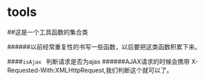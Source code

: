 # tools
##这是一个工具函数的集合类

######以前经常重复性的书写一些函数，以后要把这类函数积累下来。

####`isAjax ` 
判断请求是否为ajax
######AJAX请求的时候会携带 X-Requested-With:XMLHttpRequest,我们判断这个就可以了。
